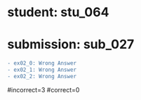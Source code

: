 # student: stu_064
# submission: sub_027

```diff
- ex02_0: Wrong Answer
- ex02_1: Wrong Answer
- ex02_2: Wrong Answer
```
#incorrect=3
#correct=0
